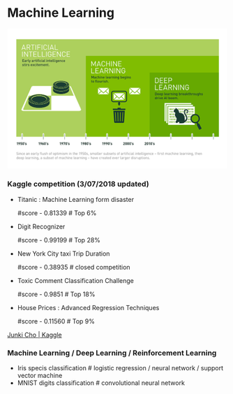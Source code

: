# Machine Learning

![alt text](/image/Deep_Learning.png "cover_image")

### Kaggle competition (3/07/2018 updated)

  - Titanic : Machine Learning form disaster

      #score - 0.81339 # Top 6%

  - Digit Recognizer

      #score - 0.99199 # Top 28%

  - New York City taxi Trip Duration

      #score - 0.38935 # closed competition

  - Toxic Comment Classification Challenge

      #score - 0.9851  # Top 18%

  - House Prices : Advanced Regression Techniques

      #score - 0.11560 # Top 9%

[Junki Cho | Kaggle](https://www.kaggle.com/jungi21cc)

### Machine Learning / Deep Learning / Reinforcement Learning
  - Iris specis classification # logistic regression / neural network / support vector machine
  - MNIST digits classification # convolutional neural network
